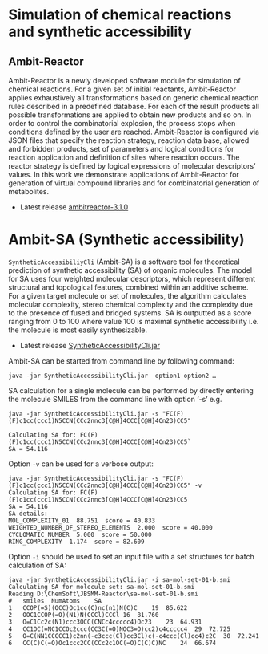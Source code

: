 # Simulation of chemical reactions and synthetic accessibility 

## Ambit-Reactor

Ambit-Reactor is a newly developed software module for simulation of chemical reactions. For a given set of initial reactants, Ambit-Reactor applies exhaustively all transformations based on generic chemical reaction rules described in a predefined database. For each of the result products all possible transformations are applied to obtain new products and so on. In order to control the combinatorial explosion, the process stops when conditions defined by the user are reached. Ambit-Reactor is configured via JSON files that specify the reaction strategy, reaction data base, allowed and forbidden products, set of parameters and logical conditions for reaction application and definition of sites where reaction occurs. The reactor strategy is defined by logical expressions of molecular descriptors’ values. In this work we demonstrate applications of Ambit-Reactor for generation of virtual compound libraries and for combinatorial generation of metabolites.

* Latest release <a href="https://nexus.ideaconsult.net/service/local/repositories/snapshots/content/ambit/ambit2-reactions/3.1.0-SNAPSHOT/ambit2-reactions-3.1.0-20170630.075524-26.jar">ambitreactor-3.1.0</a>

# Ambit-SA  (Synthetic accessibility)

`SyntheticAccessibiliyCli` (Ambit-SA) is a software tool for theoretical prediction of synthetic accessibility (SA) of organic molecules. The model for SA uses four weighted molecular descriptors, which represent different structural and topological features, combined within an additive scheme. For a given target molecule or set of molecules, the algorithm calculates molecular complexity, stereo chemical complexity and the complexity due to the presence of fused and bridged systems. SA is outputted as a score ranging from 0 to 100 where value 100 is maximal synthetic accessibility i.e. the molecule is most easily synthesizable.

* Latest release <a href="http://web.uni-plovdiv.bg/nick/ambit-tools/SyntheticAccessibilityCli.jar">SyntheticAccessibilityCli.jar</a>

Ambit-SA can be started from command line by following command:

```
java -jar SyntheticAccessibilityCli.jar  option1 option2 …
```

SA calculation for a single molecule can be performed by directly entering the molecule SMILES from the command line with option ‘-s’ e.g.

```
java -jar SyntheticAccessibilityCli.jar -s "FC(F)(F)c1cc(ccc1)N5CCN(CCc2nnc3[C@H]4CCC[C@H]4Cn23)CC5"
       
Calculating SA for: FC(F)(F)c1cc(ccc1)N5CCN(CCc2nnc3[C@H]4CCC[C@H]4Cn23)CC5`
SA = 54.116
```

Option `-v` can be used for a verbose output:

```
java -jar SyntheticAccessibilityCli.jar -s "FC(F)(F)c1cc(ccc1)N5CCN(CCc2nnc3[C@H]4CCC[C@H]4Cn23)CC5" -v      
Calculating SA for: FC(F)(F)c1cc(ccc1)N5CCN(CCc2nnc3[C@H]4CCC[C@H]4Cn23)CC5
SA = 54.116
SA details: 
MOL_COMPLEXITY_01  88.751  score = 40.833
WEIGHTED_NUMBER_OF_STEREO_ELEMENTS  2.000  score = 40.000
CYCLOMATIC_NUMBER  5.000  score = 50.000
RING_COMPLEXITY  1.174  score = 82.609
```

Option `-i` should be used to set an input file with a set structures for batch calculation of SA:

```
java -jar SyntheticAccessibilityCli.jar -i sa-mol-set-01-b.smi       
Calculating SA for molecule set: sa-mol-set-01-b.smi
Reading D:\ChemSoft\JBSMM-Reactor\sa-mol-set-01-b.smi
#	smiles	NumAtoms	SA
1	CCOP(=S)(OCC)Oc1cc(C)nc(n1)N(C)C	19	85.622
2	OOC1CCOP(=O)(N1)N(CCCl)CCCl	16	81.760
3	O=C1Cc2c(N1)ccc3OCC(CNCc4ccccc4)Oc23	23	64.931
4	CC1OC(=NC1CCOc2ccc(CC3C(=O)NOC3=O)cc2)c4ccccc4	29	72.725
5	O=C(NN1CCCCC1)c2nn(-c3ccc(Cl)cc3Cl)c(-c4ccc(Cl)cc4)c2C	30	72.241
6	CC(C)C(=O)Oc1ccc2CC(CCc2c1OC(=O)C(C)C)NC	24	66.674
```





